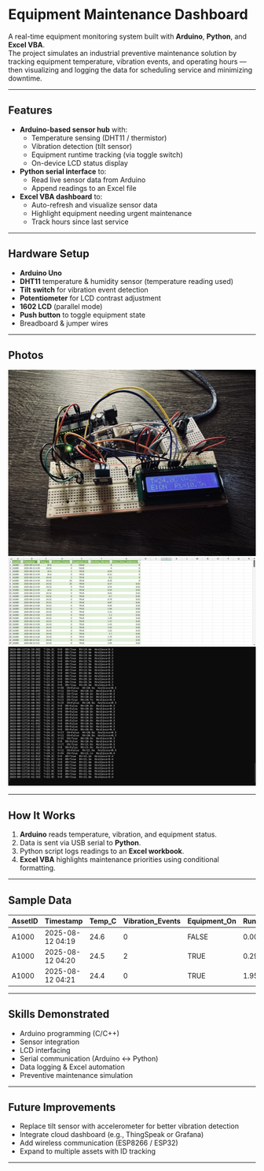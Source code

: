 # Equipment Maintenance Dashboard

A real-time equipment monitoring system built with **Arduino**, **Python**, and **Excel VBA**.  
The project simulates an industrial preventive maintenance solution by tracking equipment temperature, vibration events, and operating hours — then visualizing and logging the data for scheduling service and minimizing downtime.

---

## Features

- **Arduino-based sensor hub** with:
  - Temperature sensing (DHT11 / thermistor)
  - Vibration detection (tilt sensor)
  - Equipment runtime tracking (via toggle switch)
  - On-device LCD status display
- **Python serial interface** to:
  - Read live sensor data from Arduino
  - Append readings to an Excel file
- **Excel VBA dashboard** to:
  - Auto-refresh and visualize sensor data
  - Highlight equipment needing urgent maintenance
  - Track hours since last service

---

## Hardware Setup

- **Arduino Uno**
- **DHT11** temperature & humidity sensor (temperature reading used)
- **Tilt switch** for vibration event detection
- **Potentiometer** for LCD contrast adjustment
- **1602 LCD** (parallel mode)
- **Push button** to toggle equipment state
- Breadboard & jumper wires

---


## Photos

![Hardware Setup](images/Hardware_Setup.jpg)
![Excel Dashboard](images/excel_dashboard.png)
![Command Line Dashboard](images/cmd_dashboard.png)

---

## How It Works

1. **Arduino** reads temperature, vibration, and equipment status.
2. Data is sent via USB serial to **Python**.
3. Python script logs readings to an **Excel workbook**.
4. **Excel VBA** highlights maintenance priorities using conditional formatting.

---

## Sample Data

| AssetID | Timestamp           | Temp_C | Vibration_Events | Equipment_On | Runtime_Minutes | Hours_Since_LastService |
|---------|---------------------|--------|------------------|--------------|-----------------|-------------------------|
| A1000   | 2025-08-12 04:19    | 24.6   | 0                | FALSE        | 0.00            | 0.00                    |
| A1000   | 2025-08-12 04:20    | 24.5   | 2                | TRUE         | 0.29            | 0.01                    |
| A1000   | 2025-08-12 04:21    | 24.4   | 0                | TRUE         | 1.95            | 0.03                    |

---

## Skills Demonstrated

- Arduino programming (C/C++)
- Sensor integration
- LCD interfacing
- Serial communication (Arduino ↔ Python)
- Data logging & Excel automation
- Preventive maintenance simulation

---

## Future Improvements

- Replace tilt sensor with accelerometer for better vibration detection
- Integrate cloud dashboard (e.g., ThingSpeak or Grafana)
- Add wireless communication (ESP8266 / ESP32)
- Expand to multiple assets with ID tracking

---
